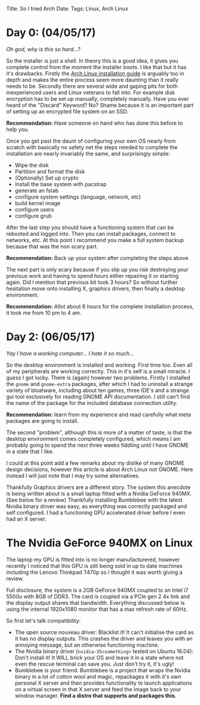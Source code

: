 Title: So I tried Arch
Date: 
Tags: Linux, Arch Linux

Day 0: (04/05/17)
======

*Oh god, why is this so hard...?*

So the installer is just a shell. In theory this is a good idea, it gives you complete control from the moment the installer boots. I like that but it has it's drawbacks. Firstly the [Arch Linux installation guide](https://wiki.archlinux.org/index.php/Installation_guide) is arguably too in depth and makes the entire process seem more daunting than it really needs to be. Secondly there are several wide and gaping pits for both inexperienced users and Linux veterans to fall into. For example disk encryption has to be set up manually, completely manually. Have you ever heard of the "Discard" Keyword? No? Shame because it is an important part of setting up an encrypted file system on an SSD. 

**Recommendation:** Have someone on hand who has done this before to help you.

Once you get past the daunt of configuring your own OS nearly from scratch with basically no safety net the steps needed to complete the installation are nearly invariably the same, and surprisingly simple:

  - Wipe the disk 
  - Partition and format the disk
  - (Optionally) Set up crypto
  - Install the base system with pacstrap
  - generate an fstab
  - configure system settings (language, network, etc)
  - build kernel image
  - configure users
  - configure grub
  
After the last step you should have a functioning system that can be rebooted and logged into. Then you can install packages, connect to networks, etc. At this point I recommend you make a full system backup because that was the non scary part.

**Recommendation:** Back up your system after completing the steps above

The next part is only scary because if you slip up you risk destroying your previous work and having to spend hours either repairing it or starting again. Did I mention that previous bit took 3 hours? So without further hesitation move onto installing X, graphics drivers, then finally a desktop environment. 

**Recommendation:** Allot about 6 hours for the complete installation process, it took me from 10 pm to 4 am.

Day 2: (06/05/17)
======

*Yay I have a working computer... I hate it so much...*

So the desktop environment is installed and working. First time too. Even all of my peripherals are working correctly. This in it's self is a small miracle. I guess I got lucky. There is (again) however two problems. Firstly I installed the `gnome` and `gnome-extra` packages, after which I had to uninstall a strange variety of bloatware, including about ten games, three IDE's and a strange gui tool exclusively for reading GNOME API documentation. I still can't find the name of the package for the included database connection utility. 

**Recommendation:** learn from my experience and read carefully what meta packages are going to install.

The second "problem", although this is more of a matter of taste, is that the desktop environment comes completely configured, which means I am probably going to spend the next three weeks fiddling until I have GNOME in a state that I like.

I could at this point add a few remarks about my dislike of many GNOME design decisions, however this article is about Arch Linux not GNOME. Here instead I will just note that I may try some alternatives. 

Thankfully Graphics drivers are a different story. The system this anecdote is being written about is a small laptop fitted with a Nvidia GeForce 940MX. (See below for a review) Thankfully installing Bumblebee with the latest Nvidia binary driver was easy, as everything was correctly packaged and self configured. I had a functioning GPU accelerated driver before I even had an X server.

The Nvidia GeForce 940MX on Linux
=================================
The laptop my GPU is fitted into is no longer manufacturered, however recently I noticed that this GPU is still being sold in up to date machines including the Lenovo Thinkpad T470p so I thought it was worth giving a review.

Full disclosure, the system is a 2GB GeForce 940MX coupled to an Intel i7 5500u with 8GB of DDR3. The card is coupled via a PCIe gen 2 4x link and the display output shares that bandwidth. Everything discussed below is using the internal 1920x1080 monitor that has a max refresh rate of 60Hz.

So first let's talk compatibility:
 - The open source nouveau driver: Blacklist it! It can't initialise the card as it has no display outputs. This crashes the driver and leaves you with an annoying message, but an otherwise functioning machine.
 - The Nvidia binary driver (`nvidia-35<something>`  tested on Ubuntu 16.04): Don't install it! It WILL brick your OS and leave it in a state where not even the rescue terminal can save you. Just don't try it, it's ugly!
 - Bumblebee is your friend. Bumblebee is a project that wraps the Nvidia binary in a lot of cotton wool and magic, repackages it with it's own personal X server and then provides functionality to launch applications on a virtual screen in that X server and feed the image back to your window manager. **Find a distro that supports and packages this.**
 
 
